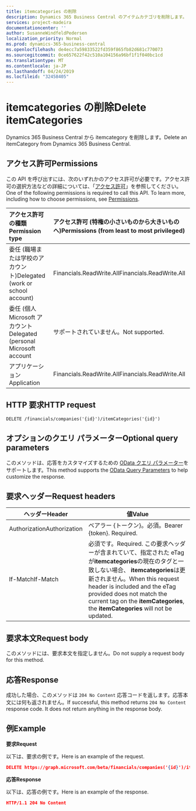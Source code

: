 ```yaml
---
title: itemcategories の削除
description: Dynamics 365 Business Central のアイテムカテゴリを削除します。
services: project-madeira
documentationcenter: ''
author: SusanneWindfeldPedersen
localization_priority: Normal
ms.prod: dynamics-365-business-central
ms.openlocfilehash: de4ecc7a59833522fd359f865fb82d681c770073
ms.sourcegitcommit: 0ce657622f42c510a104156a96bf1f1f040bc1cd
ms.translationtype: MT
ms.contentlocale: ja-JP
ms.lasthandoff: 04/24/2019
ms.locfileid: "32458405"
---
```

# <a name="delete-itemcategories"></a><span data-ttu-id="58b12-103">itemcategories の削除</span><span class="sxs-lookup"><span data-stu-id="58b12-103">Delete itemCategories</span></span>
<span data-ttu-id="58b12-104">Dynamics 365 Business Central から itemcategory を削除します。</span><span class="sxs-lookup"><span data-stu-id="58b12-104">Delete an itemCategory from Dynamics 365 Business Central.</span></span>

## <a name="permissions"></a><span data-ttu-id="58b12-105">アクセス許可</span><span class="sxs-lookup"><span data-stu-id="58b12-105">Permissions</span></span>
<span data-ttu-id="58b12-p101">この API を呼び出すには、次のいずれかのアクセス許可が必要です。アクセス許可の選択方法などの詳細については、「[アクセス許可](/graph/permissions-reference)」を参照してください。</span><span class="sxs-lookup"><span data-stu-id="58b12-p101">One of the following permissions is required to call this API. To learn more, including how to choose permissions, see [Permissions](/graph/permissions-reference).</span></span>

|<span data-ttu-id="58b12-108">アクセス許可の種類</span><span class="sxs-lookup"><span data-stu-id="58b12-108">Permission type</span></span> |<span data-ttu-id="58b12-109">アクセス許可 (特権の小さいものから大きいものへ)</span><span class="sxs-lookup"><span data-stu-id="58b12-109">Permissions (from least to most privileged)</span></span>|
|:---------------|:------------------------------------------|
|<span data-ttu-id="58b12-110">委任 (職場または学校のアカウント)</span><span class="sxs-lookup"><span data-stu-id="58b12-110">Delegated (work or school account)</span></span>|<span data-ttu-id="58b12-111">Financials.ReadWrite.All</span><span class="sxs-lookup"><span data-stu-id="58b12-111">Financials.ReadWrite.All</span></span> |
|<span data-ttu-id="58b12-112">委任 (個人 Microsoft アカウント</span><span class="sxs-lookup"><span data-stu-id="58b12-112">Delegated (personal Microsoft account</span></span>|<span data-ttu-id="58b12-113">サポートされていません。</span><span class="sxs-lookup"><span data-stu-id="58b12-113">Not supported.</span></span>|
|<span data-ttu-id="58b12-114">アプリケーション</span><span class="sxs-lookup"><span data-stu-id="58b12-114">Application</span></span>|<span data-ttu-id="58b12-115">Financials.ReadWrite.All</span><span class="sxs-lookup"><span data-stu-id="58b12-115">Financials.ReadWrite.All</span></span>|

## <a name="http-request"></a><span data-ttu-id="58b12-116">HTTP 要求</span><span class="sxs-lookup"><span data-stu-id="58b12-116">HTTP request</span></span>
```
DELETE /financials/companies('{id}')/itemCategories('{id}')
```

## <a name="optional-query-parameters"></a><span data-ttu-id="58b12-117">オプションのクエリ パラメーター</span><span class="sxs-lookup"><span data-stu-id="58b12-117">Optional query parameters</span></span>
<span data-ttu-id="58b12-118">このメソッドは、応答をカスタマイズするための [OData クエリ パラメーター](/graph/query-parameters)をサポートします。</span><span class="sxs-lookup"><span data-stu-id="58b12-118">This method supports the [OData Query Parameters](/graph/query-parameters) to help customize the response.</span></span>

## <a name="request-headers"></a><span data-ttu-id="58b12-119">要求ヘッダー</span><span class="sxs-lookup"><span data-stu-id="58b12-119">Request headers</span></span>
|<span data-ttu-id="58b12-120">ヘッダー</span><span class="sxs-lookup"><span data-stu-id="58b12-120">Header</span></span>         |<span data-ttu-id="58b12-121">値</span><span class="sxs-lookup"><span data-stu-id="58b12-121">Value</span></span>                     |
|---------------|--------------------------|
|<span data-ttu-id="58b12-122">Authorization</span><span class="sxs-lookup"><span data-stu-id="58b12-122">Authorization</span></span>  |<span data-ttu-id="58b12-p102">ベアラー {トークン}。必須。</span><span class="sxs-lookup"><span data-stu-id="58b12-p102">Bearer {token}. Required.</span></span> |
|<span data-ttu-id="58b12-125">If-Match</span><span class="sxs-lookup"><span data-stu-id="58b12-125">If-Match</span></span>       |<span data-ttu-id="58b12-126">必須です。</span><span class="sxs-lookup"><span data-stu-id="58b12-126">Required.</span></span> <span data-ttu-id="58b12-127">この要求ヘッダーが含まれていて、指定された eTag が**itemcategories**の現在のタグと一致しない場合、 **itemcategories**は更新されません。</span><span class="sxs-lookup"><span data-stu-id="58b12-127">When this request header is included and the eTag provided does not match the current tag on the **itemCategories**, the **itemCategories** will not be updated.</span></span> |

## <a name="request-body"></a><span data-ttu-id="58b12-128">要求本文</span><span class="sxs-lookup"><span data-stu-id="58b12-128">Request body</span></span>
<span data-ttu-id="58b12-129">このメソッドには、要求本文を指定しません。</span><span class="sxs-lookup"><span data-stu-id="58b12-129">Do not supply a request body for this method.</span></span>

## <a name="response"></a><span data-ttu-id="58b12-130">応答</span><span class="sxs-lookup"><span data-stu-id="58b12-130">Response</span></span>
<span data-ttu-id="58b12-p104">成功した場合、このメソッドは ```204 No Content``` 応答コードを返します。応答本文には何も返されません。</span><span class="sxs-lookup"><span data-stu-id="58b12-p104">If successful, this method returns ```204 No Content``` response code. It does not return anything in the response body.</span></span>

## <a name="example"></a><span data-ttu-id="58b12-133">例</span><span class="sxs-lookup"><span data-stu-id="58b12-133">Example</span></span>

<span data-ttu-id="58b12-134">**要求**</span><span class="sxs-lookup"><span data-stu-id="58b12-134">**Request**</span></span>

<span data-ttu-id="58b12-135">以下は、要求の例です。</span><span class="sxs-lookup"><span data-stu-id="58b12-135">Here is an example of the request.</span></span>

```json
DELETE https://graph.microsoft.com/beta/financials/companies('{id}')/itemCategories('{id}')
```

<span data-ttu-id="58b12-136">**応答**</span><span class="sxs-lookup"><span data-stu-id="58b12-136">**Response**</span></span> 

<span data-ttu-id="58b12-137">以下は、応答の例です。</span><span class="sxs-lookup"><span data-stu-id="58b12-137">Here is an example of the response.</span></span> 

```json
HTTP/1.1 204 No Content
```

